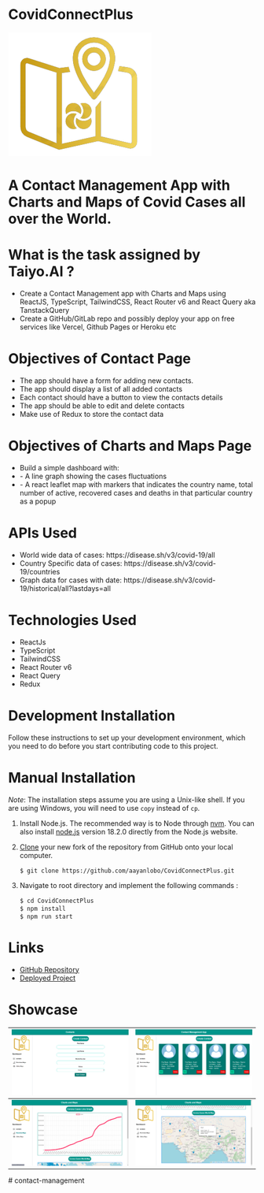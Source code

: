 <h1>CovidConnectPlus</h1>
<img src = 'assets/logo.png' alt = 'logo' >
<h1>A Contact Management App with Charts and Maps of Covid Cases all over the World.  
<h1>What is the task assigned by Taiyo.AI ?</h1>
<ul>
<li>Create a Contact Management app with Charts and Maps using ReactJS, TypeScript,
TailwindCSS, React Router v6 and React Query aka TanstackQuery</li>
<li>Create a GitHub/GitLab repo and possibly deploy your app on free services like Vercel, Github
Pages or Heroku etc</li>
</ul>
<h1>Objectives of Contact Page</h1>
<ul>
    <li>The app should have a form for adding new contacts.
    </li>
    <li>The app should display a list of all added contacts</li>
    <li>
    Each contact should have a button to view the contacts details
    </li>
    <li>
    The app should be able to edit and delete contacts
    </li>
    <li>
    Make use of Redux to store the contact data
    </li>
    
</ul>
<h1>Objectives of Charts and Maps Page</h1>
<ul>
    <li>Build a simple dashboard with:
    </li>
    <li>- A line graph showing the cases fluctuations</li>
    <li>
    - A react leaflet map with markers that indicates the country name, total number
    of active, recovered cases and deaths in that particular country as a popup
    </li> 
</ul>

<h1>APIs Used</h1>
<ul>
    <li>World wide data of cases: https://disease.sh/v3/covid-19/all
    </li>
    <li>Country Specific data of cases: https://disease.sh/v3/covid-19/countries</li>
    <li>
   Graph data for cases with date: https://disease.sh/v3/covid-19/historical/all?lastdays=all
    </li> 
</ul>

<h1>Technologies Used</h1>
<ul>
    <li>ReactJs
    </li>
    <li>TypeScript</li>
    <li>
  TailwindCSS
    </li> 
    <li>React Router v6
    </li>
    <li>React Query</li>
    <li>
    Redux
    </li> 
</ul>

<h1><strong> Development Installation </strong></h1>

Follow these instructions to set up your development environment, which you need to do before you start contributing code to this project.

<h1><strong> Manual Installation </strong></h1>

_Note_: The installation steps assume you are using a Unix-like shell. If you are using Windows, you will need to use `copy` instead of `cp`.

1. Install Node.js. The recommended way is to Node through [nvm](https://github.com/nvm-sh/nvm). You can also install [node.js](https://nodejs.org/download/release/v18.2.0/) version 18.2.0 directly from the Node.js website.
2. [Clone](https://github.com/aayanlobo/CovidConnectPlus.git) your new fork of the repository from GitHub onto your local computer.

   ```
   $ git clone https://github.com/aayanlobo/CovidConnectPlus.git
   ```
3. Navigate to root directory and implement the following commands :

   ```
   $ cd CovidConnectPlus
   $ npm install
   $ npm run start
   ```

# Links

- [GitHub Repository](https://github.com/aayanlobo/CovidConnectPlus.git)
- [Deployed Project](https://covid-connect-plus.vercel.app/)


# Showcase
|     ![Create Contact Page](assets/createcontactpage.png)     |       ![Contact Page](assets/contactpage.png)        |
| :--------------------------------------------------: | :-----------------------------------------------------: |
| ![Line Graph](assets/linegraph.png) | ![Map View](assets/mapview.png) |
#   c o n t a c t - m a n a g e m e n t 
 
 